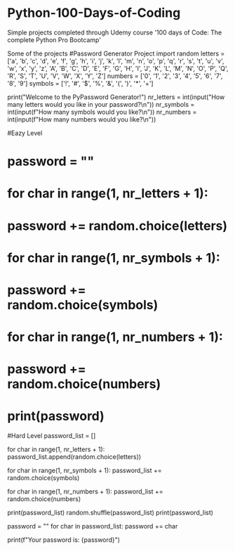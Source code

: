 # Python-100-Days-of-Coding
Simple projects completed through Udemy course '100 days of Code: The complete Python Pro Bootcamp'













Some of the projects
#Password Generator Project
import random
letters = ['a', 'b', 'c', 'd', 'e', 'f', 'g', 'h', 'i', 'j', 'k', 'l', 'm', 'n', 'o', 'p', 'q', 'r', 's', 't', 'u', 'v', 'w', 'x', 'y', 'z', 'A', 'B', 'C', 'D', 'E', 'F', 'G', 'H', 'I', 'J', 'K', 'L', 'M', 'N', 'O', 'P', 'Q', 'R', 'S', 'T', 'U', 'V', 'W', 'X', 'Y', 'Z']
numbers = ['0', '1', '2', '3', '4', '5', '6', '7', '8', '9']
symbols = ['!', '#', '$', '%', '&', '(', ')', '*', '+']

print("Welcome to the PyPassword Generator!")
nr_letters = int(input("How many letters would you like in your password?\n")) 
nr_symbols = int(input(f"How many symbols would you like?\n"))
nr_numbers = int(input(f"How many numbers would you like?\n"))

#Eazy Level
# password = ""

# for char in range(1, nr_letters + 1):
#   password += random.choice(letters)

# for char in range(1, nr_symbols + 1):
#   password += random.choice(symbols)

# for char in range(1, nr_numbers + 1):
#   password += random.choice(numbers)

# print(password)

#Hard Level
password_list = []

for char in range(1, nr_letters + 1):
  password_list.append(random.choice(letters))

for char in range(1, nr_symbols + 1):
  password_list += random.choice(symbols)

for char in range(1, nr_numbers + 1):
  password_list += random.choice(numbers)

print(password_list)
random.shuffle(password_list)
print(password_list)

password = ""
for char in password_list:
  password += char

print(f"Your password is: {password}")

